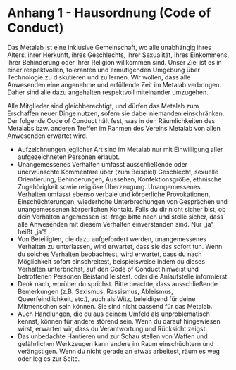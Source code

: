 # Anhang 1 - Hausordnung (Code of Conduct)
Das Metalab ist eine inklusive Gemeinschaft, wo alle unabhängig ihres Alters, ihrer Herkunft, ihres Geschlechts, ihrer Sexualität, ihres Einkommens, ihrer Behinderung oder ihrer 
Religion willkommen sind. Unser Ziel ist es in einer respektvollen, toleranten und ermutigenden Umgebung über Technologie zu diskutieren und zu lernen. Wir wollen, dass alle 
Anwesenden eine angenehme und erfüllende Zeit im Metalab verbringen. Daher sind alle dazu angehalten respektvoll miteinander umzugehen.

Alle Mitglieder sind gleichberechtigt, und dürfen das Metalab zum Erschaffen neuer Dinge nutzen, sofern sie dabei niemanden einschränken. Der folgende Code of Conduct hält fest, 
was in den Räumlichkeiten des Metalabs bzw. anderen Treffen im Rahmen des Vereins Metalab von allen Anwesenden erwartet wird.

* Aufzeichnungen jeglicher Art sind im Metalab nur mit Einwilligung aller aufgezeichneten Personen erlaubt.
* Unangemessenes Verhalten umfasst ausschließende oder unerwünschte Kommentare über (zum Beispiel) Geschlecht, sexuelle Orientierung, Behinderungen, Aussehen,
  Konfektionsgröße, ethnische Zugehörigkeit sowie religiöse Überzeugung. Unangemessenes Verhalten umfasst ebenso verbale und körperliche Provokationen, Einschüchterungen,
  wiederholte Unterbrechungen von Gesprächen und unangemessenen körperlichen Kontakt. Falls du dir nicht sicher bist, ob dein Verhalten angemessen ist, frage bitte nach
  und stelle sicher, dass alle Anwesenden mit diesem Verhalten einverstanden sind. Nur „ja“ heißt „ja“!
* Von Beteiligten, die dazu aufgefordert werden, unangemessenes Verhalten zu unterlassen, wird erwartet, dass sie das sofort tun. Wenn du solches Verhalten beobachtest,
  wird erwartet, dass du nach Möglichkeit sofort einschreitest, beispielsweise indem du dieses Verhalten unterbrichst, auf den Code of Conduct hinweist und betroffenen
  Personen Beistand leistest. oder die Anlaufstelle informierst.
* Denk nach, worüber du sprichst. Bitte beachte, dass ausschließende Bemerkungen (z.B. Sexismus, Rassismus, Ableismus, Queerfeindlichkeit, etc.), auch als Witz,
  beleidigend für deine Mitmenschen sein können. Sie sind nicht passend für das Metalab.
* Auch Handlungen, die du aus deinem Umfeld als unproblematisch kennst, können für andere störend sein. Wenn du darauf hingewiesen wirst, erwarten wir, dass du
  Verantwortung und Rücksicht zeigst.
* Das unbedachte Hantieren und zur Schau stellen von Waffen und gefährlichen Werkzeugen kann andere im Raum einschüchtern und verängstigen. Wenn du nicht gerade
  an etwas arbeitest, räum es weg oder leg es zur Seite.
